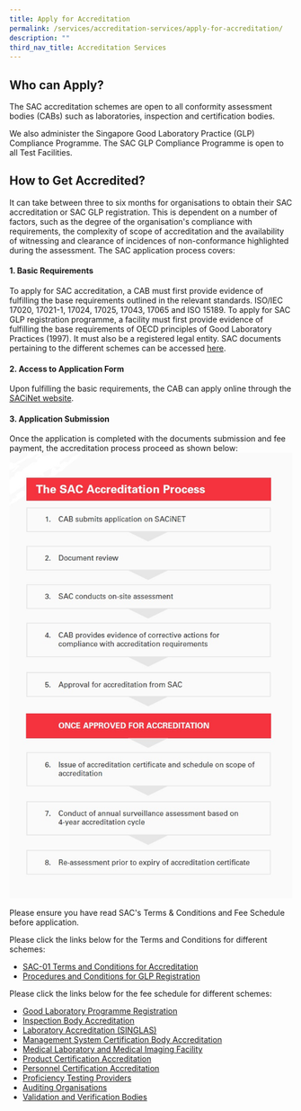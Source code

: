 ```yaml
---
title: Apply for Accreditation
permalink: /services/accreditation-services/apply-for-accreditation/
description: ""
third_nav_title: Accreditation Services
---
```

## Who can Apply?
The SAC accreditation schemes are open to all conformity assessment bodies (CABs) such as laboratories, inspection and certification bodies.

We also administer the Singapore Good Laboratory Practice (GLP) Compliance Programme. The SAC GLP Compliance Programme is open to all Test Facilities.

## How to Get Accredited?

It can take between three to six months for organisations to obtain their SAC accreditation or SAC GLP registration.  This is dependent on a number of factors, such as the degree of the organisation's compliance with requirements, the complexity of scope of accreditation and the availability of witnessing and clearance of incidences of non-conformance highlighted during the assessment. The SAC application process covers:

#### 1. Basic Requirements

To apply for SAC accreditation, a CAB must first provide evidence of fulfilling the base requirements outlined in the relevant standards. ISO/IEC 17020, 17021-1, 17024, 17025, 17043, 17065 and ISO 15189. To apply for SAC GLP registration programme, a facility must first provide evidence of fulfilling the base requirements of OECD principles of Good Laboratory Practices (1997).  It must also be a registered legal entity. SAC documents pertaining to the different schemes can be accessed [here](/resources/sac-documents).
	
#### 2. Access to Application Form
Upon fulfilling the basic requirements, the CAB can apply online through the [SACiNet website](https://sacinet2.enterprisesg.gov.sg/).

#### 3. Application Submission
Once the application is completed with the documents submission and fee payment, the accreditation process proceed as shown below:  
![Accreditation Process](/images/services/sac-accreditation-process-flowchart.jpg)

Please ensure you have read SAC's Terms &amp; Conditions and Fee Schedule before application.  

Please click the links below for the Terms and Conditions for different schemes:

* [SAC-01 Terms and Conditions for Accreditation](/files/Documents/SAC-01-16-Feb-2020.pdf)
* [Procedures and Conditions for GLP Registration](/files/Documents/Glp/GLP-01-16-Feb-2020.pdf)

Please click the links below for the fee schedule for different schemes: 

* [Good Laboratory Programme Registration](/files/Documents/Glp/GLP02-GLP-Fee-structure-11Oct2019.pdf)
* [Inspection Body Accreditation](/files/Documents/Inspection%20body%20accreditation/IB-02-Fee-Schedule-(09-July-2018).pdf)
*  [Laboratory Accreditation (SINGLAS)](/files/Documents/Laboratory%20Accreditation/testing-and-calibration-documents/general-requirements/SAC-SINGLAS-003-(29-March-2019).pdf)
* [Management System Certification Body Accreditation](/files/Documents/Management%20system%20and%20products%20certification/MS-Fees-Schedule-(MSDOC04)-5-July-2018.pdf)
* [Medical Laboratory and Medical Imaging Facility](/files/Documents/Laboratory%20Accreditation/medical-testing-and-medical-imaging-documents/requirements-for-quality-and-competence/SAC-SINGLAS-003-MED-MI-29-Mar-2019.pdf)
* [Product Certification Accreditation](/files/Documents/Management%20system%20and%20products%20certification/Pdt-Fees-Schedule-(PDOC04)-1-Jan-2020.pdf)
* [Personnel Certification Accreditation](/files/Documents/Management%20system%20and%20products%20certification/PC-Fees-Schedule-(PCDOC04)-1-Jan-2020.pdf)
* [Proficiency Testing Providers](/files/Documents/proficiency-testing-providers/PTP-002-(18-April-2018).pdf)
* [Auditing Organisations](/files/Documents/Management%20system%20and%20products%20certification/AO-Fees-Schedule-(AODOC04)-5-July-2018.pdf)
* [Validation and Verification Bodies](/files/Documents/validation-and-verification-bodies/VB-Fees-Schedule-(VBDOC04)-10-October-2018.pdf)